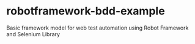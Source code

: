 # robotframework-bdd-example
Basic framework model for web test automation using Robot Framework and Selenium Library
